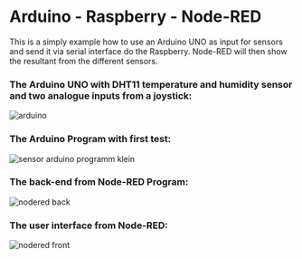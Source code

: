 # Arduino - Raspberry - Node-RED
This is a simply example how to use an Arduino UNO as input for sensors and send it via serial interface do the Raspberry. Node-RED will then show the resultant from the different sensors.

### The Arduino UNO with DHT11 temperature and humidity sensor and two analogue inputs from a joystick:


![arduino](https://user-images.githubusercontent.com/36192933/36355272-02f57bca-14e1-11e8-83c7-bccf4cbbf8b0.jpg)

### The Arduino Program with first test:

![sensor arduino programm klein](https://user-images.githubusercontent.com/36192933/36355171-e5e243e8-14df-11e8-834a-4d6222b45823.jpg)

### The back-end from Node-RED Program:

![nodered back](https://user-images.githubusercontent.com/36192933/36355179-f1b5beb6-14df-11e8-9bb1-82c322ce03ee.jpg)

### The user interface from Node-RED:

![nodered front](https://user-images.githubusercontent.com/36192933/36355186-0221fb34-14e0-11e8-94eb-4a3748274f02.jpg)
